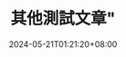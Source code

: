 ---
title: 其他測試文章"
description: ""
date: 2024-05-21T01:21:20+08:00
tags: ["new-article","zh-tw"]
cascade:
  showEdit: false
  showSummary: false
  hideFeatureImage: false
draft: false
---